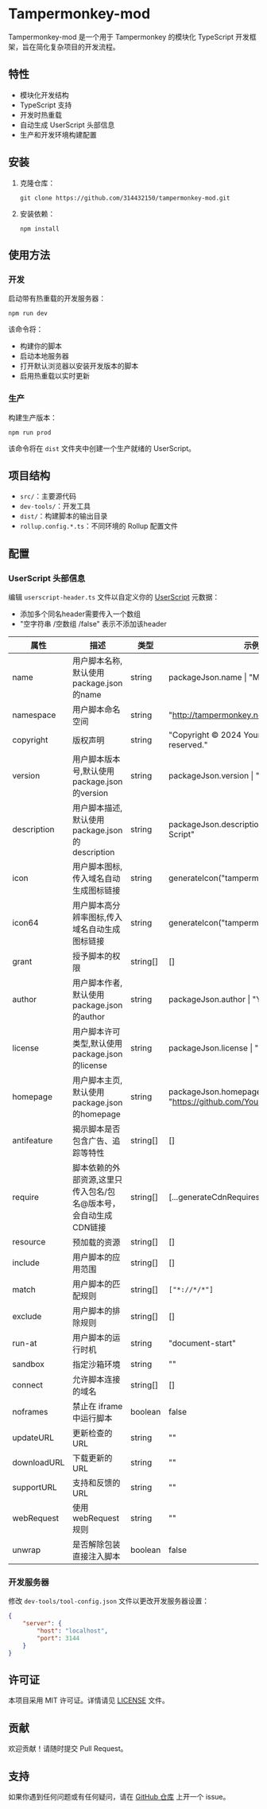# Tampermonkey-mod

Tampermonkey-mod 是一个用于 Tampermonkey 的模块化 TypeScript 开发框架，旨在简化复杂项目的开发流程。

## 特性

- 模块化开发结构
- TypeScript 支持
- 开发时热重载
- 自动生成 UserScript 头部信息
- 生产和开发环境构建配置

## 安装

1. 克隆仓库：
   ```
   git clone https://github.com/314432150/tampermonkey-mod.git
   ```

2. 安装依赖：
   ```
   npm install
   ```

## 使用方法

### 开发

启动带有热重载的开发服务器：

```
npm run dev
```

该命令将：
- 构建你的脚本
- 启动本地服务器
- 打开默认浏览器以安装开发版本的脚本
- 启用热重载以实时更新

### 生产

构建生产版本：

```
npm run prod
```

该命令将在 `dist` 文件夹中创建一个生产就绪的 UserScript。

## 项目结构

- `src/`：主要源代码
- `dev-tools/`：开发工具
- `dist/`：构建脚本的输出目录
- `rollup.config.*.ts`：不同环境的 Rollup 配置文件

## 配置

### UserScript 头部信息

编辑 `userscript-header.ts` 文件以自定义你的 [UserScript](https://www.tampermonkey.net/documentation.php) 元数据：
- 添加多个同名header需要传入一个数组  
- "空字符串 /空数组 /false" 表示不添加该header  

| 属性 | 描述 | 类型 | 示例值 |
|------|------|----------|--------|
| name | 用户脚本名称,默认使用package.json的name | string | packageJson.name \| "My Awesome Script" |
| namespace | 用户脚本命名空间 | string | "http://tampermonkey.net/" |
| copyright | 版权声明 | string | "Copyright © 2024 YourName. All rights reserved." |
| version | 用户脚本版本号,默认使用package.json的version | string | packageJson.version \| "1.0.0" |
| description | 用户脚本描述,默认使用package.json的description | string | packageJson.description \| "My Awesome Script" |
| icon | 用户脚本图标,传入域名自动生成图标链接 | string | generateIcon("tampermonkey.net") |
| icon64 | 用户脚本高分辨率图标,传入域名自动生成图标链接 | string | generateIcon("tampermonkey.net") |
| grant | 授予脚本的权限 | string[] | [] |
| author | 用户脚本作者,默认使用package.json的author | string | packageJson.author \| "Your Name" |
| license | 用户脚本许可类型,默认使用package.json的license | string | packageJson.license \| "MIT" |
| homepage | 用户脚本主页,默认使用package.json的homepage | string | packageJson.homepage \| "https://github.com/YourUsername/YourRepo" |
| antifeature | 揭示脚本是否包含广告、追踪等特性 | string[] | [] |
| require | 脚本依赖的外部资源,这里只传入包名/包名@版本号，会自动生成CDN链接 | string[] | [...generateCdnRequires(["jquery"])] |
| resource | 预加载的资源 | string[] | [] |
| include | 用户脚本的应用范围 | string[] | [] |
| match | 用户脚本的匹配规则 | string[] | `["*://*/*"]` |
| exclude | 用户脚本的排除规则 | string[] | [] |
| run-at | 用户脚本的运行时机 | string | "document-start" |
| sandbox | 指定沙箱环境 | string | "" |
| connect | 允许脚本连接的域名 | string[] | [] |
| noframes | 禁止在 iframe 中运行脚本 | boolean | false |
| updateURL | 更新检查的 URL | string | "" |
| downloadURL | 下载更新的 URL | string | "" |
| supportURL | 支持和反馈的 URL | string | "" |
| webRequest | 使用 webRequest 规则 | string | "" |
| unwrap | 是否解除包装直接注入脚本 | boolean | false |

### 开发服务器

修改 `dev-tools/tool-config.json` 文件以更改开发服务器设置：

```json:dev-tools/tool-config.json
{
    "server": {
        "host": "localhost",
        "port": 3144
    }
}
```

## 许可证

本项目采用 MIT 许可证。详情请见 [LICENSE](LICENSE) 文件。

## 贡献

欢迎贡献！请随时提交 Pull Request。

## 支持

如果你遇到任何问题或有任何疑问，请在 [GitHub 仓库](https://github.com/314432150/tampermonkey-mod/issues) 上开一个 issue。

